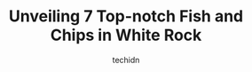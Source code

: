 ---
layout: ampstory
image: https://i0.wp.com/www.auto.or.id/wp-content/uploads/2023/06/kappa-japanese-restaurant-0-white-rock-1686327091.jpeg?resize=640,853
author: techidn
featured: false
description: White Rock, British Columbia, Canada is a haven for Fish and Chips enthusiasts, boasting an impressive array of 7 top-notch establishments. Whether youre a seasoned connoisseur or simply cu
title: Unveiling 7 Top-notch Fish and Chips in White Rock
cover:
   title: Unveiling 7 Top-notch Fish and Chips in White Rock
   subtitle: AUTO.OR.ID
   background: https://www.auto.or.id/wp-content/uploads/2023/06/kappa-japanese-restaurant-0-white-rock-1686327091.jpeg

pages: 
 - layout: thirds
   top: <h1>#1 The Boathouse Restaurant</h1>
   bottom: "<p>The boathouse was great. The fish and chips wasnt the best recipe for white rock but it was still really good. It averages about 25$ per person for most things for lun</p>"
   background: https://www.auto.or.id/wp-content/uploads/2023/06/kappa-japanese-restaurant-1-white-rock-1686327093.jpeg
   backgroundblur: true
 - layout: thirds
   top: <h1>#2 Charlie Dont Surf</h1>
   bottom: "<p>15011 Marine Dr, White Rock, BC V4B 1C3, Canada</p>"
   background: https://www.auto.or.id/wp-content/uploads/2023/06/kappa-japanese-restaurant-2-white-rock-1686327095.jpeg
   cta:
      link: https://www.auto.or.id/unveiling-7-top-notch-fish-and-chips-in-white-rock/
      text: Unveiling 7 Top-notch Fish and Chips in White Rock
 - layout: thirds
   top: <h1>#3 Washington Avenue Grill</h1>
   bottom: "<p>15782 Marine Dr #5, White Rock, BC V4B 1E6, Canada</p>"
   background: https://images.unsplash.com/photo-1632275229274-0f1031f6b16b?ixlib=rb-4.0.3&ixid=MnwxMjA3fDB8MHxwaG90by1wYWdlfHx8fGVufDB8fHx8&auto=format&fit=crop&w=640&h=853&q=80
   cta:
      link: https://www.auto.or.id/unveiling-7-top-notch-fish-and-chips-in-white-rock/
      text: Unveiling 7 Top-notch Fish and Chips in White Rock
 - layout: thirds
   top: <h1>#4 Zapoteca Mexican Grill & Seafood</h1>
   bottom: "<p>15495 Marine Dr, White Rock, BC V4B 1C9, Canada</p>"
   background: https://images.unsplash.com/photo-1617814086906-d847a8bc6fca?ixlib=rb-4.0.3&ixid=MnwxMjA3fDB8MHxwaG90by1wYWdlfHx8fGVufDB8fHx8&auto=format&fit=crop&w=640&h=853&q=80
   cta:
      link: https://www.auto.or.id/unveiling-7-top-notch-fish-and-chips-in-white-rock/
      text: Unveiling 7 Top-notch Fish and Chips in White Rock
 - layout: thirds
   top: <h1>#5 The Ocean Beach Crafts, Drafts & Eats</h1>
   bottom: "<p>14995 Marine Dr, White Rock, BC V4B 1C3, Canada</p>"
   background: https://images.unsplash.com/photo-1626302592106-ad36b003cb39?ixlib=rb-4.0.3&ixid=MnwxMjA3fDB8MHxwaG90by1wYWdlfHx8fGVufDB8fHx8&auto=format&fit=crop&w=640&h=853&q=80
   cta:
      link: https://www.auto.or.id/unveiling-7-top-notch-fish-and-chips-in-white-rock/
      text: Unveiling 7 Top-notch Fish and Chips in White Rock
 - layout: thirds
   top: <h1>#6 White Spot White Rock</h1>
   bottom: "<p>1681 152 St, Surrey, BC V4A 4N3, Canada</p>"
   background: https://images.unsplash.com/photo-1610475426780-97170243d2c7?ixlib=rb-4.0.3&ixid=MnwxMjA3fDB8MHxwaG90by1wYWdlfHx8fGVufDB8fHx8&auto=format&fit=crop&w=640&h=853&q=80
   cta:
      link: https://www.auto.or.id/unveiling-7-top-notch-fish-and-chips-in-white-rock/
      text: Unveiling 7 Top-notch Fish and Chips in White Rock
 - layout: thirds
   top: <h1>#7 C-Lovers Fish & Chips</h1>
   bottom: "<p>2655 King George Blvd #100, Surrey, BC V4P 1H7, Canada</p>"
   background: https://images.unsplash.com/photo-1602343104142-977847f39794?ixlib=rb-4.0.3&ixid=MnwxMjA3fDB8MHxwaG90by1wYWdlfHx8fGVufDB8fHx8&auto=format&fit=crop&w=640&h=853&q=80
   cta:
      link: https://www.auto.or.id/unveiling-7-top-notch-fish-and-chips-in-white-rock/
      text: Unveiling 7 Top-notch Fish and Chips in White Rock
 - layout: thirds
   middle: Continue reading...
   background: https://images.unsplash.com/photo-1574786577759-aebe09a843c6?ixlib=rb-4.0.3&ixid=MnwxMjA3fDB8MHxwaG90by1wYWdlfHx8fGVufDB8fHx8&auto=format&fit=crop&w=640&h=853&q=80
   cta:
      link: https://www.auto.or.id/unveiling-7-top-notch-fish-and-chips-in-white-rock/
      text: Unveiling 7 Top-notch Fish and Chips in White Rock

---